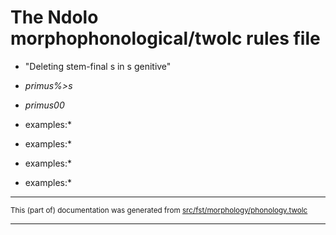 # The Ndolo morphophonological/twolc rules file 

* "Deleting stem-final s in s genitive"   

* *primus%>s*
* *primus00*

*  examples:*

*  examples:*

*  examples:*

*  examples:*

* * *

<small>This (part of) documentation was generated from [src/fst/morphology/phonology.twolc](https://github.com/giellalt/lang-ndl/blob/main/src/fst/morphology/phonology.twolc)</small>

---

